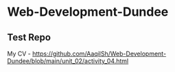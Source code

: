 # Web-Development-Dundee

## Test Repo

My CV - https://github.com/AaqilSh/Web-Development-Dundee/blob/main/unit_02/activity_04.html
